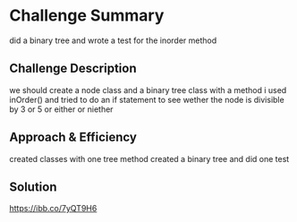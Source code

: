 # Challenge Summary
<!-- Short summary or background information -->
did a binary tree and wrote a test for the inorder method
## Challenge Description
<!-- Description of the challenge -->
we should create a node class and a binary tree class with a method i used inOrder() and tried to do an if statement to see wether the node is divisible by 3 or 5 or either or niether 
## Approach & Efficiency
<!-- What approach did you take? Why? What is the Big O space/time for this approach?-->
created classes with one tree method created a binary tree and did one test 
## Solution
<!-- Embedded whiteboard image -->
https://ibb.co/7yQT9H6